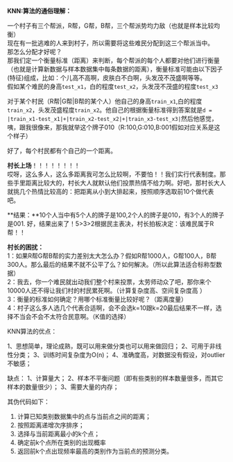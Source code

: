 **KNN:算法的通俗理解：**

一个村子有三个帮派，R帮，G帮，B帮，三个帮派势均力敌（也就是样本比较均衡）  
现在有一批逃难的人来到村子，所以需要将这些难民分配到这三个帮派当中。   
那怎么分配才好呢？  
那我们定一个衡量标准（距离）来判断，每个帮派的每个人都要对他们进行衡量（也就是计算新数据与样本数据集中每条数据的距离），衡量标准可能由以下因子(特征)组成，比如：个儿高不高啊，皮肤白不白啊，头发茂不茂盛啊等等。  
假如某个难民的身高`test_x1`，白的程度`test_x2`，头发茂不茂盛的程度`test_x3`

对于某个村民（R帮|G帮|B帮的某个人）他自己的身高`train_x1`,白的程度`train_x2`，头发茂盛程度`train_x2`。他自己的根据衡量标准得到答案就是`d = |train_x1-test_x1|+|train_x2-test_x2|+|train_x3-test_x3|`然后他感觉，咦，跟我很像来，那我就举这个牌子010（R:100,G:010,B:001假如对应关系是这个样子）

好了，每个村民都有个自己的一个距离。

**村长上场**！！！！！！！！  
哎呀，这么多人，这么多距离我可怎么比较啊，不要怕！！我们实行代表制度。那些手里距离比较大的，村长大人就默认他们投票热情不给力啊。好吧，那村长大人就挑几个热情比较高的：把距离从小到大排起来，按照顺序选取前10个做代表吧。 
 
**结果：**10个人当中有5个人的牌子是100,2个人的牌子是010，有3个人的牌子是001.
好，结果出来了！5>3>2根据民主表决，村长拍板决定：该难民属于R帮！！


**村长的困扰：**  
1：如果R帮G帮B帮的实力差别太大怎么办？假如R帮1000人，G帮100人，B帮300人。那么最后的结果不就不公平了么？如何解决。（所以此算法适合标称型数据）  
2：我去，你一个难民就出动我们整个村来投票，太劳师动众了吧，那你来个10000人还不得让我们村的村民累死啊。（计算复杂度高、空间复杂度高 ）  
3：衡量的标准如何确定？用哪个标准衡量比较好呢？（距离度量）  
4：村子这么多人选几个代表合适啊，会不会选k=10跟k=20最后结果不一样，选择不当会不会不太符合民意啊。（K值的选择）

KNN算法的优点：

1、思想简单，理论成熟，既可以用来做分类也可以用来做回归；
2、可用于非线性分类；
3、训练时间复杂度为O(n)；
4、准确度高，对数据没有假设，对outlier不敏感；

缺点：
1、计算量大；
2、样本不平衡问题（即有些类别的样本数量很多，而其它样本的数量很少）；
3、需要大量的内存；

其伪代码如下：
1. 计算已知类别数据集中的点与当前点之间的距离；
2. 按照距离递增次序排序；
3. 选择与当前距离最小的k个点；
4. 确定前k个点所在类别的出现概率
5. 返回前k个点出现频率最高的类别作为当前点的预测分类。



